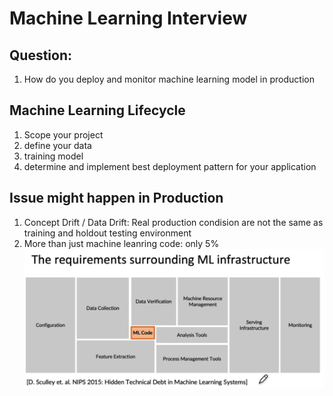 # Machine Learning Interview

## Question:
1. How do you deploy and monitor machine learning model in production

## Machine Learning Lifecycle
1. Scope your project
2. define your data
3. training model
4. determine and implement best deployment pattern for your application

## Issue might happen in Production
1. Concept Drift / Data Drift: Real production condision are not the same as training and holdout testing environment 
2. More than just machine leanring code: only 5%
![alt text](image.png)